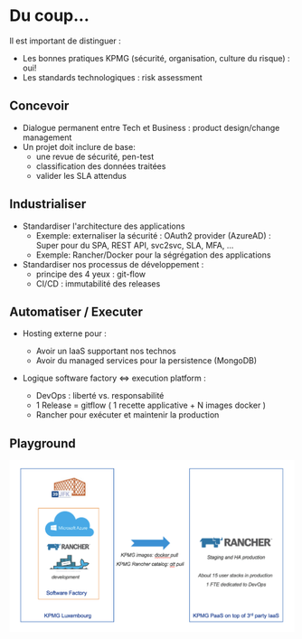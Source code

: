 # Du coup...

Il est important de distinguer :
- Les bonnes pratiques KPMG (sécurité, organisation, culture du risque) : oui!
- Les standards technologiques : risk assessment 


## Concevoir

- Dialogue permanent entre Tech et Business : product design/change management
- Un projet doit inclure de base:
  * une revue de sécurité, pen-test
  * classification des données traitées
  * valider les SLA attendus


## Industrialiser

- Standardiser l'architecture des applications
  * Exemple: externaliser la sécurité : OAuth2 provider (AzureAD) : Super pour du SPA, REST API, svc2svc, SLA, MFA, ...
  * Exemple: Rancher/Docker pour la ségrégation des applications 
- Standardiser nos processus de développement :
  * principe des 4 yeux : git-flow
  * CI/CD : immutabilité des releases


## Automatiser / Executer

- Hosting externe pour :
  * Avoir un IaaS supportant nos technos
  * Avoir du managed services pour la persistence (MongoDB)
  
- Logique software factory <=> execution platform :
  * DevOps : liberté vs. responsabilité
  * 1 Release =  gitflow ( 1 recette applicative + N images docker )
  * Rancher pour exécuter et maintenir la production


## Playground

![alt text](./app/sf2ops.png "Software Factory to Ops")
